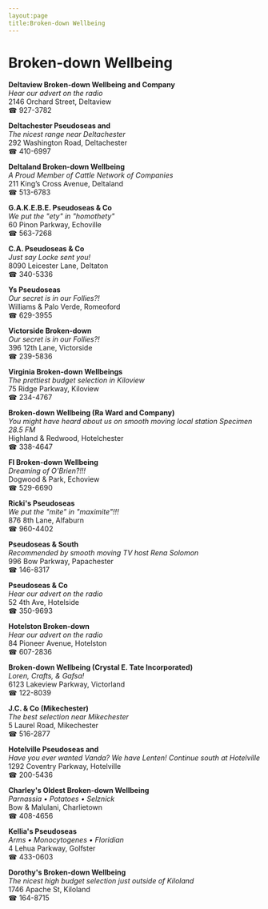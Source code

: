 ```yaml
---
layout:page
title:Broken-down Wellbeing
---
```

# Broken-down Wellbeing

**Deltaview Broken-down Wellbeing and Company**  
_Hear our advert on the radio_  
2146 Orchard Street, Deltaview  
☎ 927-3782



**Deltachester Pseudoseas and**  
_The nicest range near Deltachester_  
292 Washington Road, Deltachester  
☎ 410-6997



**Deltaland Broken-down Wellbeing**  
_A Proud Member of Cattle Network of Companies_  
211 King’s Cross Avenue, Deltaland  
☎ 513-6783



**G.A.K.E.B.E. Pseudoseas & Co**  
_We put the "ety" in "homothety"_  
60 Pinon Parkway, Echoville  
☎ 563-7268



**C.A. Pseudoseas & Co**  
_Just say Locke sent you!_  
8090 Leicester Lane, Deltaton  
☎ 340-5336



**Ys Pseudoseas**  
_Our secret is in our Follies?!_  
Williams & Palo Verde, Romeoford  
☎ 629-3955



**Victorside Broken-down**  
_Our secret is in our Follies?!_  
396 12th Lane, Victorside  
☎ 239-5836



**Virginia Broken-down Wellbeings**  
_The prettiest budget selection in Kiloview_  
75 Ridge Parkway, Kiloview  
☎ 234-4767



**Broken-down Wellbeing (Ra Ward and Company)**  
_You might have heard about us on smooth moving local station Specimen 28.5 FM_  
Highland & Redwood, Hotelchester  
☎ 338-4647



**FI Broken-down Wellbeing**  
_Dreaming of O'Brien?!!!_  
Dogwood & Park, Echoview  
☎ 529-6690



**Ricki's Pseudoseas**  
_We put the "mite" in "maximite"!!!_  
876 8th Lane, Alfaburn  
☎ 960-4402



**Pseudoseas & South**  
_Recommended by smooth moving TV host Rena Solomon_  
996 Bow Parkway, Papachester  
☎ 146-8317



**Pseudoseas & Co**  
_Hear our advert on the radio_  
52 4th Ave, Hotelside  
☎ 350-9693



**Hotelston Broken-down**  
_Hear our advert on the radio_  
84 Pioneer Avenue, Hotelston  
☎ 607-2836



**Broken-down Wellbeing (Crystal E. Tate Incorporated)**  
_Loren, Crafts, & Gafsa!_  
6123 Lakeview Parkway, Victorland  
☎ 122-8039



**J.C. & Co (Mikechester)**  
_The best selection near Mikechester_  
5 Laurel Road, Mikechester  
☎ 516-2877



**Hotelville Pseudoseas and**  
_Have you ever wanted Vanda? We have Lenten! 
Continue south at Hotelville_  
1292 Coventry Parkway, Hotelville  
☎ 200-5436



**Charley's Oldest Broken-down Wellbeing**  
_Parnassia • Potatoes • Selznick_  
Bow & Malulani, Charlietown  
☎ 408-4656



**Kellia's Pseudoseas**  
_Arms • Monocytogenes • Floridian_  
4 Lehua Parkway, Golfster  
☎ 433-0603



**Dorothy's Broken-down Wellbeing**  
_The nicest high budget selection just outside of Kiloland_  
1746 Apache St, Kiloland  
☎ 164-8715



